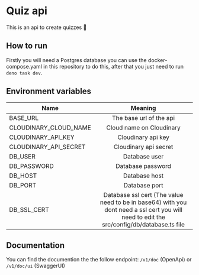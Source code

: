 # Quiz api

This is an api to create quizzes 🧠

## How to run

Firstly you will need a Postgres database you can use the docker-compose.yaml in
this repository to do this, after that you just need to run `deno task dev`.

## Environment variables

| Name                  |                                                                  Meaning                                                                  |
| --------------------- | :---------------------------------------------------------------------------------------------------------------------------------------: |
| BASE_URL              |                                                          The base url of the api                                                          |
| CLOUDINARY_CLOUD_NAME |                                                         Cloud name on Cloudinary                                                          |
| CLOUDINARY_API_KEY    |                                                            Cloudinary api key                                                             |
| CLOUDINARY_API_SECRET |                                                           Cloudinary api secret                                                           |
| DB_USER               |                                                               Database user                                                               |
| DB_PASSWORD           |                                                             Database password                                                             |
| DB_HOST               |                                                               Database host                                                               |
| DB_PORT               |                                                               Database port                                                               |
| DB_SSL_CERT           | Database ssl cert (The value need to be in base64) with you dont need a ssl cert you will need to edit the src/config/db/database.ts file |

## Documentation

You can find the documention the the follow endpoint: `/v1/doc` (OpenApi) or
`/v1/doc/ui` (SwaggerUI)
